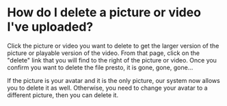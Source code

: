 # How do I delete a picture or video I've uploaded?

Click the picture or video you want to delete to get the larger version of the picture or playable version of the video. From that page, click on the "delete" link that you will find to the right of the picture or video. Once you confirm you want to delete the file presto, it is gone, gone, gone...

If the picture is your avatar and it is the only picture, our system now allows you to delete it as well. Otherwise, you need to change your avatar to a different picture, then you can delete it.
